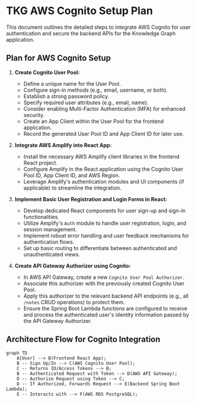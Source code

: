 # TKG AWS Cognito Setup Plan

This document outlines the detailed steps to integrate AWS Cognito for user authentication and secure the backend APIs for the Knowledge Graph application.

## Plan for AWS Cognito Setup

1.  **Create Cognito User Pool:**
    *   Define a unique name for the User Pool.
    *   Configure sign-in methods (e.g., email, username, or both).
    *   Establish a strong password policy.
    *   Specify required user attributes (e.g., email, name).
    *   Consider enabling Multi-Factor Authentication (MFA) for enhanced security.
    *   Create an App Client within the User Pool for the frontend application.
    *   Record the generated User Pool ID and App Client ID for later use.

2.  **Integrate AWS Amplify into React App:**
    *   Install the necessary AWS Amplify client libraries in the frontend React project.
    *   Configure Amplify in the React application using the Cognito User Pool ID, App Client ID, and AWS Region.
    *   Leverage Amplify's authentication modules and UI components (if applicable) to streamline the integration.

3.  **Implement Basic User Registration and Login Forms in React:**
    *   Develop dedicated React components for user sign-up and sign-in functionalities.
    *   Utilize Amplify's `Auth` module to handle user registration, login, and session management.
    *   Implement robust error handling and user feedback mechanisms for authentication flows.
    *   Set up basic routing to differentiate between authenticated and unauthenticated views.

4.  **Create API Gateway Authorizer using Cognito:**
    *   In AWS API Gateway, create a new `Cognito User Pool Authorizer`.
    *   Associate this authorizer with the previously created Cognito User Pool.
    *   Apply this authorizer to the relevant backend API endpoints (e.g., all `/notes` CRUD operations) to protect them.
    *   Ensure the Spring Boot Lambda functions are configured to receive and process the authenticated user's identity information passed by the API Gateway Authorizer.

## Architecture Flow for Cognito Integration

```mermaid
graph TD
    A[User] --> B(Frontend React App);
    B -- Sign Up/In --> C(AWS Cognito User Pool);
    C -- Returns ID/Access Tokens --> B;
    B -- Authenticated Request with Token --> D(AWS API Gateway);
    D -- Authorize Request using Token --> C;
    D -- If Authorized, Forwards Request --> E(Backend Spring Boot Lambda);
    E -- Interacts with --> F(AWS RDS PostgreSQL);
